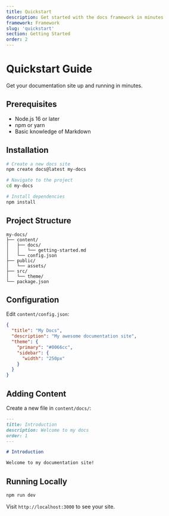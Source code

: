 ```yaml
---
title: Quickstart
description: Get started with the docs framework in minutes
framework: Framework
slug: 'quickstart'
section: Getting Started
order: 2
---
```


# Quickstart Guide

Get your documentation site up and running in minutes.

## Prerequisites

- Node.js 16 or later
- npm or yarn
- Basic knowledge of Markdown

## Installation

```bash
# Create a new docs site
npm create docs@latest my-docs

# Navigate to the project
cd my-docs

# Install dependencies
npm install
```

## Project Structure

```
my-docs/
├── content/
│   ├── docs/
│   │   └── getting-started.md
│   └── config.json
├── public/
│   └── assets/
├── src/
│   └── theme/
└── package.json
```

## Configuration

Edit `content/config.json`:

```json
{
  "title": "My Docs",
  "description": "My awesome documentation site",
  "theme": {
    "primary": "#0066cc",
    "sidebar": {
      "width": "250px"
    }
  }
}
```

## Adding Content

Create a new file in `content/docs/`:

```markdown
---
title: Introduction
description: Welcome to my docs
order: 1
---

# Introduction

Welcome to my documentation site!
```

## Running Locally

```bash
npm run dev
```

Visit `http://localhost:3000` to see your site.
